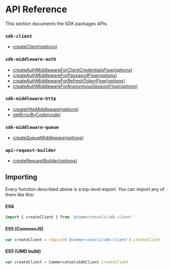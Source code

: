 # API Reference

This section documents the SDK packages APIs.

### `sdk-client`

* [createClient(options)](createClient.md)

### `sdk-middleware-auth`

* [createAuthMiddlewareForClientCredentialsFlow(options)](createAuthMiddlewareForClientCredentialsFlow.md)
* [createAuthMiddlewareForPasswordFlow(options)](createAuthMiddlewareForPasswordFlow.md)
* [createAuthMiddlewareForRefreshTokenFlow(options)](createAuthMiddlewareForRefreshTokenFlow.md)
* [createAuthMiddlewareForAnonymousSessionFlow(options)](createAuthMiddlewareForAnonymousSessionFlow.md)

### `sdk-middleware-http`

* [createHttpMiddleware(options)](createHttpMiddleware.md)
* [getErrorByCode(code)](getErrorByCode.md)

### `sdk-middleware-queue`

* [createQueueMiddleware(options)](createQueueMiddleware.md)

### `api-request-builder`

* [createRequestBuilder(options)](createRequestBuilder.md)


## Importing

Every function described above is a top-level export. You can import any of them like this:

#### ES6

```js
import { createClient } from '@commercetools/sdk-client'
```

#### ES5 (CommonJS)

```js
var createClient = require('@commercetools/sdk-client').createClient
```

#### ES5 (UMD build)

```js
var createClient = CommercetoolsSdkClient.createClient
